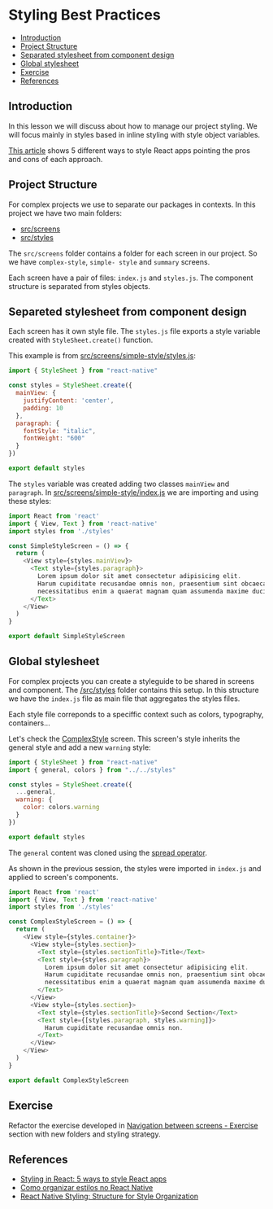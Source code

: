 # Styling Best Practices

- [Introduction](#introduction)
- [Project Structure](#project-structure)
- [Separated stylesheet from component design](#separeted-stylesheet-from-component-design)
- [Global stylesheet](#global-stylesheet)
- [Exercise](#exercise)
- [References](#references)

## Introduction

In this lesson we will discuss about how to manage our project styling. We will focus mainly in styles based in inline styling with style object variables.

[This article]((https://blog.logrocket.com/styling-react-5-ways-style-react-apps/#sass-css-stylesheets-react)) shows 5 different ways to style React apps pointing the pros and cons of each approach.

## Project Structure

For complex projects we use to separate our packages in contexts. In this project we have two main folders:
- [src/screens](./src/screens/)
- [src/styles](./src/styles/)

The `src/screens` folder contains a folder for each screen in our project. So we have `complex-style`, `simple- style` and `summary` screens.

Each screen have a pair of files: `index.js` and `styles.js`. The component structure is separated from styles objects.

## Separeted stylesheet from component design

Each screen has it own style file. The `styles.js` file exports a style variable created with `StyleSheet.create()` function.

This example is from [src/screens/simple-style/styles.js](./src/screens/simple-style/styles.js):

```js
import { StyleSheet } from "react-native"

const styles = StyleSheet.create({
  mainView: {
    justifyContent: 'center',
    padding: 10
  },
  paragraph: {
    fontStyle: "italic",
    fontWeight: "600"
  }
})

export default styles
```

The `styles` variable was created adding two classes `mainView` and `paragraph`. In [src/screens/simple-style/index.js](./src/screens/simple-style/index.js) we are importing and using these styles:

```js
import React from 'react'
import { View, Text } from 'react-native'
import styles from './styles'

const SimpleStyleScreen = () => {
  return (
    <View style={styles.mainView}>
      <Text style={styles.paragraph}>
        Lorem ipsum dolor sit amet consectetur adipisicing elit.
        Harum cupiditate recusandae omnis non, praesentium sint obcaecati consectetur ipsa,
        necessitatibus enim a quaerat magnam quam assumenda maxime ducimus nobis ut quisquam.
      </Text>
    </View>
  )
}

export default SimpleStyleScreen
```

## Global stylesheet

For complex projects you can create a styleguide to be shared in screens and component. The [/src/styles](./src/styles/) folder contains this setup. In this structure we have the `index.js` file as main file that aggregates the styles files.

Each style file correponds to a speciffic context such as colors, typography, containers...

Let's check the [ComplexStyle](./src/screens/complex-style/) screen. This screen's style inherits the general style and add a new `warning` style:

```js
import { StyleSheet } from "react-native"
import { general, colors } from "../../styles"

const styles = StyleSheet.create({
  ...general,
  warning: {
    color: colors.warning
  }
})

export default styles
```

The `general` content was cloned using the [spread operator](https://developer.mozilla.org/en-US/docs/Web/JavaScript/Reference/Operators/Spread_syntax).

As shown in the previous session, the styles were imported in `index.js` and applied to screen's components.

```js
import React from 'react'
import { View, Text } from 'react-native'
import styles from './styles'

const ComplexStyleScreen = () => {
  return (
    <View style={styles.container}>
      <View style={styles.section}>
        <Text style={styles.sectionTitle}>Title</Text>
        <Text style={styles.paragraph}>
          Lorem ipsum dolor sit amet consectetur adipisicing elit.
          Harum cupiditate recusandae omnis non, praesentium sint obcaecati consectetur ipsa,
          necessitatibus enim a quaerat magnam quam assumenda maxime ducimus nobis ut quisquam.
        </Text>
      </View>
      <View style={styles.section}>
        <Text style={styles.sectionTitle}>Second Section</Text>
        <Text style={[styles.paragraph, styles.warning]}>
          Harum cupiditate recusandae omnis non.
        </Text>
      </View>
    </View>
  )
}

export default ComplexStyleScreen
```

## Exercise

Refactor the exercise developed in [Navigation between screens - Exercise](../03-navigation-between-screens#exercise) section with new folders and styling strategy.

## References
- [Styling in React: 5 ways to style React apps](https://blog.logrocket.com/styling-react-5-ways-style-react-apps/#sass-css-stylesheets-react)
- [Como organizar estilos no React Native](https://blog.rocketseat.com.br/como-organizar-estilos-no-react-native/)
- [React Native Styling: Structure for Style Organization](https://thoughtbot.com/blog/structure-for-styling-in-react-native)
